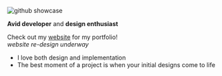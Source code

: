 ![github showcase](https://i.imgur.com/CXhM3qw.png)

**Avid developer** and **design enthusiast**

Check out my [website](https://adamelaoud.com) for my portfolio!  
*website re-design underway*

- I love both design and implementation
- The best moment of a project is when your initial designs come to life
